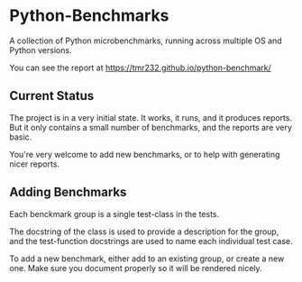 # Python-Benchmarks

A collection of Python microbenchmarks,
running across multiple OS and Python versions.

You can see the report at https://tmr232.github.io/python-benchmark/

## Current Status

The project is in a very initial state.
It works, it runs, and it produces reports.
But it only contains a small number of benchmarks, 
and the reports are very basic.

You're very welcome to add new benchmarks,
or to help with generating nicer reports.

## Adding Benchmarks

Each benckmark group is a single test-class in the tests.

The docstring of the class is used to provide a description for the group,
and the test-function docstrings are used to name each individual test case.

To add a new benchmark, either add to an existing group, or create a new one.
Make sure you document properly so it will be rendered nicely.